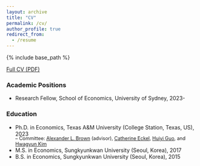 ```yaml
---
layout: archive
title: "CV"
permalink: /cv/
author_profile: true
redirect_from:
  - /resume
---
```


{% include base_path %}

[Full CV (PDF)](https://hyundamje.github.io/papers/cv_je.pdf)

### Academic Positions
* Research Fellow, School of Economics, University of Sydney, 2023-
  
### Education
* Ph.D. in Economics, Texas A&M University (College Station, Texas, US), 2023   
    <span style="margin-top:-0.3em; display:block; font-size:90%;">– Committee: [Alexander L. Brown](https://people.tamu.edu/~alexbrown/) (advisor), [Catherine Eckel](https://sites.google.com/site/eckelcatherine/), [Huiyi Guo](https://guohuiyi.com), and [Hwagyun Kim](https://people.tamu.edu/~hagenkim/)
* M.S. in Economics, Sungkyunkwan University (Seoul, Korea), 2017
* B.S. in Economics, Sungkyunkwan University (Seoul, Korea), 2015



